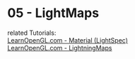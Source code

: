 # 05 - LightMaps

related Tutorials: \
[LearnOpenGL.com - Material (LightSpec)](https://learnopengl.com/Lighting/Materials) \
[LearnOpenGL.com - LightningMaps](https://learnopengl.com/Lighting/Lighting-maps)
